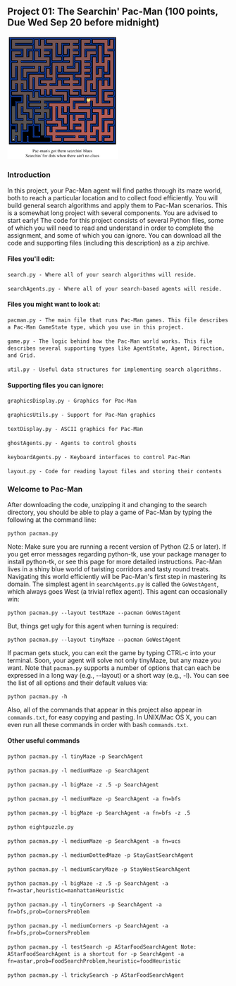 ## Project 01: The Searchin' Pac-Man (100 points, Due Wed Sep 20 before midnight)
<img src="../images/SearchingPacMan.png" width="50%"/>


### Introduction
In this project, your Pac-Man agent will find paths through its maze world, both to reach a particular location and to collect food efficiently. You will build general search algorithms and apply them to Pac-Man scenarios.
This is a somewhat long project with several components. You are advised to start early!
The code for this project consists of several Python files, some of which you will need to read and understand in order to complete the assignment, and some of which you can ignore. You can download all the code and supporting files (including this description) as a zip archive.

#### Files you'll edit:
    search.py - Where all of your search algorithms will reside.

    searchAgents.py - Where all of your search-based agents will reside.
    
#### Files you might want to look at:
    pacman.py - The main file that runs Pac-Man games. This file describes a Pac-Man GameState type, which you use in this project.
    
    game.py - The logic behind how the Pac-Man world works. This file describes several supporting types like AgentState, Agent, Direction, and Grid.
    
    util.py - Useful data structures for implementing search algorithms.
    
#### Supporting files you can ignore:
    graphicsDisplay.py - Graphics for Pac-Man
    
    graphicsUtils.py - Support for Pac-Man graphics
    
    textDisplay.py - ASCII graphics for Pac-Man
    
    ghostAgents.py - Agents to control ghosts
    
    keyboardAgents.py - Keyboard interfaces to control Pac-Man
    
    layout.py - Code for reading layout files and storing their contents
    
    
### Welcome to Pac-Man
After downloading the code, unzipping it and changing to the search directory, you should be able to play a game of Pac-Man by typing the following at the command line:

    python pacman.py

Note: Make sure you are running a recent version of Python (2.5 or later). If you get error messages regarding python-tk, use your package manager to install python-tk, or see this page for more detailed instructions.
Pac-Man lives in a shiny blue world of twisting corridors and tasty round treats. Navigating this world efficiently will be Pac-Man's first step in mastering its domain.
The simplest agent in <code>searchAgents.py</code> is called the <code>GoWestAgent</code>, which always goes West (a trivial reflex agent). This agent can occasionally win:

    python pacman.py --layout testMaze --pacman GoWestAgent
    
But, things get ugly for this agent when turning is required:

    python pacman.py --layout tinyMaze --pacman GoWestAgent
    
If pacman gets stuck, you can exit the game by typing CTRL-c into your terminal. Soon, your agent will solve not only tinyMaze, but any maze you want. Note that <code>pacman.py</code> supports a number of options that can each be expressed in a long way (e.g., --layout) or a short way (e.g., -l). You can see the list of all options and their default values via:

    python pacman.py -h
    
Also, all of the commands that appear in this project also appear in <code>commands.txt</code>, for easy copying and pasting. In UNIX/Mac OS X, you can even run all these commands in order with bash <code>commands.txt</code>.

#### Other useful commands

    python pacman.py -l tinyMaze -p SearchAgent
    
    python pacman.py -l mediumMaze -p SearchAgent
    
    python pacman.py -l bigMaze -z .5 -p SearchAgent
    
    python pacman.py -l mediumMaze -p SearchAgent -a fn=bfs 
    
    python pacman.py -l bigMaze -p SearchAgent -a fn=bfs -z .5
    
    python eightpuzzle.py
    
    python pacman.py -l mediumMaze -p SearchAgent -a fn=ucs
    
    python pacman.py -l mediumDottedMaze -p StayEastSearchAgent

    python pacman.py -l mediumScaryMaze -p StayWestSearchAgent
    
    python pacman.py -l bigMaze -z .5 -p SearchAgent -a fn=astar,heuristic=manhattanHeuristic

    python pacman.py -l tinyCorners -p SearchAgent -a fn=bfs,prob=CornersProblem

    python pacman.py -l mediumCorners -p SearchAgent -a fn=bfs,prob=CornersProblem
    
    python pacman.py -l testSearch -p AStarFoodSearchAgent Note: AStarFoodSearchAgent is a shortcut for -p SearchAgent -a fn=astar,prob=FoodSearchProblem,heuristic=foodHeuristic

    python pacman.py -l trickySearch -p AStarFoodSearchAgent
